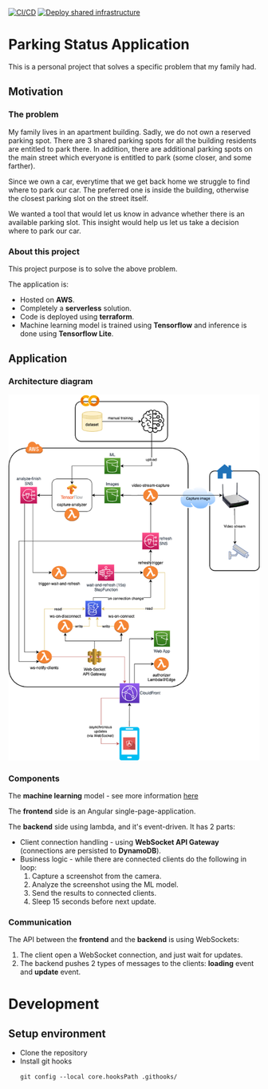 [![CI/CD](https://github.com/itzik-bd/parking-status/actions/workflows/cicd.yml/badge.svg)](https://github.com/itzik-bd/parking-status/actions/workflows/cicd.yml)
[![Deploy shared infrastructure](https://github.com/itzik-bd/parking-status/actions/workflows/shared-infrastructure.yml/badge.svg)](https://github.com/itzik-bd/parking-status/actions/workflows/shared-infrastructure.yml)

# Parking Status Application
This is a personal project that solves a specific problem that my family had.

## Motivation

### The problem
My family lives in an apartment building. Sadly, we do not own a reserved parking spot. There are 3 shared parking spots for all the building residents are entitled to park there. In addition, there are additional parking spots on the main street which everyone is entitled to park (some closer, and some farther).

Since we own a car, everytime that we get back home we struggle to find where to park our car. The preferred one is inside the building, otherwise the closest parking slot on the street itself.

We wanted a tool that would let us know in advance whether there is an available parking slot. This insight would help us let us take a decision where to park our car. 

### About this project
This project purpose is to solve the above problem.

The application is:
* Hosted on **AWS**.
* Completely a **serverless** solution.
* Code is deployed using **terraform**.
* Machine learning model is trained using **Tensorflow** and inference is done using **Tensorflow Lite**.

## Application

### Architecture diagram
![Alt text](docs/diagrams/architecture.drawio.png "Title")

### Components

The **machine learning** model - see more information [here](machine-learning/README.md)  

The **frontend** side is an Angular single-page-application.

The **backend** side using lambda, and it's event-driven. It has 2 parts:
* Client connection handling - using **WebSocket API Gateway** (connections are persisted to **DynamoDB**).
* Business logic - while there are connected clients do the following in loop:
  1. Capture a screenshot from the camera.
  2. Analyze the screenshot using the ML model.
  3. Send the results to connected clients.
  4. Sleep 15 seconds before next update.

### Communication

The API between the **frontend** and the **backend** is using WebSockets:
1. The client open a WebSocket connection, and just wait for updates.
2. The backend pushes 2 types of messages to the clients: **loading** event and **update** event. 

# Development

## Setup environment
* Clone the repository
* Install git hooks
  ```
  git config --local core.hooksPath .githooks/
  ```